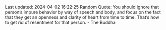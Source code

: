 Last updated: 2024-04-02 16:22:25
Random Quote: You should ignore that person’s impure behavior by way of speech and body, and focus on the fact that they get an openness and clarity of heart from time to time. That’s how to get rid of resentment for that person. - The Buddha